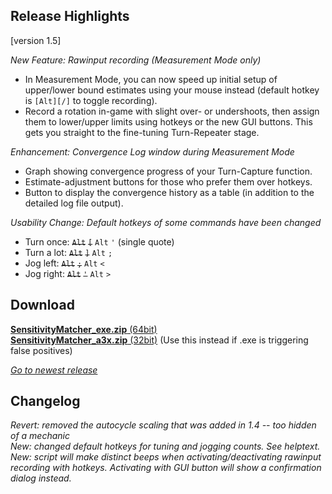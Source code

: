 ## Release Highlights

[version 1.5]

_New Feature: Rawinput recording (Measurement Mode only)_

* In Measurement Mode, you can now speed up initial setup of upper/lower bound estimates using your mouse instead (default hotkey is `[Alt][/]` to toggle recording).
* Record a rotation in-game with slight over- or undershoots, then assign them to lower/upper limits using hotkeys or the new GUI buttons. This gets you straight to the fine-tuning Turn-Repeater stage.

_Enhancement: Convergence Log window during Measurement Mode_

* Graph showing convergence progress of your Turn-Capture function.
* Estimate-adjustment buttons for those who prefer them over hotkeys.
* Button to display the convergence history as a table (in addition to the detailed log file output).

_Usability Change: Default hotkeys of some commands have been changed_
* Turn once: ~~`Alt`~~ ~~`[`~~ `Alt` `'` (single quote)
* Turn a lot: ~~`Alt`~~ ~~`]`~~ `Alt` `;`
* Jog left: ~~`Alt`~~ ~~`;`~~ `Alt` `<`
* Jog right: ~~`Alt`~~ ~~`'`~~ `Alt` `>`

## Download

[**SensitivityMatcher_exe.zip** (64bit)](https://github.com/KovaaK/SensitivityMatcher/releases/download/1.5/SensitivityMatcher_exe.zip) \
[**SensitivityMatcher_a3x.zip** (32bit)](https://github.com/KovaaK/SensitivityMatcher/releases/download/1.5/SensitivityMatcher_a3x.zip) (Use this instead if .exe is triggering false positives)

[_Go to newest release_](https://github.com/KovaaK/SensitivityMatcher/releases/latest)

## Changelog
_Revert: removed the autocycle scaling that was added in 1.4 -- too hidden of a mechanic_ \
_New: changed default hotkeys for tuning and jogging counts. See helptext._ \
_New: script will make distinct beeps when activating/deactivating rawinput recording with hotkeys. Activating with GUI button will show a confirmation dialog instead._ 
